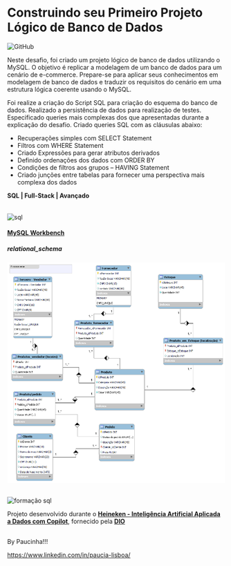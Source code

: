 # Construindo seu Primeiro Projeto Lógico de Banco de Dados

![GitHub](https://img.shields.io/github/license/Paucinha/api-ecommerce-dio?style=flat-square)

Neste desafio, foi criado um projeto lógico de banco de dados utilizando o MySQL. O objetivo é replicar a modelagem de um banco de dados para um cenário de e-commerce. Prepare-se para aplicar seus conhecimentos em modelagem de banco de dados e traduzir os requisitos do cenário em uma estrutura lógica coerente usando o MySQL.

Foi realize a criação do Script SQL para criação do esquema do banco de dados. Realizado a persistência de dados para realização de testes. Especificado queries mais complexas dos que apresentadas durante a explicação do desafio. Criado queries SQL com as cláusulas abaixo:

- Recuperações simples com SELECT Statement
- Filtros com WHERE Statement
- Criado Expressões para gerar atributos derivados
- Definido ordenações dos dados com ORDER BY
- Condições de filtros aos grupos – HAVING Statement
- Criado junções entre tabelas para fornecer uma perspectiva mais complexa dos dados

**SQL | Full-Stack | Avançado**

<div style="display: inline_block"><br>
  <img align="center" alt="sql" height="30" width="40" src="https://cdn.jsdelivr.net/gh/devicons/devicon@latest/icons/mysql/mysql-original.svg"/>
</div>

#### [**MySQL Workbench**](https://mysql.com/products/workbench/)

##### relational_schema

![relational_schema](https://github.com/Paucinha/assets/blob/master/ecommerce_relational_schema.png)

##

![formação sql](https://github.com/Paucinha/assets/blob/master/images.jpeg)

Projeto desenvolvido durante o [**Heineken - Inteligência Artificial Aplicada a Dados com Copilot**](https://www.dio.me/bootcamp/coding-the-future-heineken-ia-para-analise-de-dados), fornecido pela [**DIO**](https://www.dio.me/)

##

By Paucinha!!!

https://www.linkedin.com/in/paucia-lisboa/
